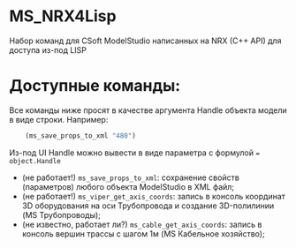 # MS_NRX4Lisp
Набор команд для CSoft ModelStudio написанных на NRX (C++ API) для доступа из-под LISP

# Доступные команды:

Все команды ниже просят в качестве аргумента Handle объекта модели в виде строки. Например:

``` lisp
	(ms_save_props_to_xml "480")
```
Из-под UI Handle можно вывести в виде параметра с формулой `= object.Handle`

- (не работает!) `ms_save_props_to_xml`: сохранение свойств (параметров) любого объекта ModelStudio в XML файл;
- (не работает!) `ms_viper_get_axis_coords`: запись в консоль координат 3D оборудования на оси Трубопровода и создание 3D-полилинии (MS Трубопроводы);
- (не известно, работает ли?) `ms_cable_get_axis_coords`: запись в консоль вершин трассы с шагом 1м (MS Кабельное хозяйство);
